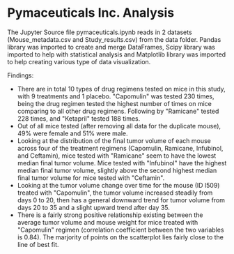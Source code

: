 # Pymaceuticals Inc. Analysis

The Jupyter Source file pymaceuticals.ipynb reads in 2 datasets (Mouse_metadata.csv and Study_results.csv) from the data folder. Pandas library was imported to create and merge DataFrames, Scipy library was imported to help with statistical analysis and Matplotlib library was imported to help creating various type of data visualization.

Findings:
- There are in total 10 types of drug regimens tested on mice in this study, with 9 treatments and 1 placebo. "Capomulin" was tested 230 times, being the drug regimen tested the highest number of times on mice comparing to all other drug regimens. Following by "Ramicane" tested 228 times, and "Ketapril" tested 188 times.
- Out of all mice tested (after removing all data for the duplicate mouse), 49% were female and 51% were male.
- Looking at the distribution of the final tumor volume of each mouse across four of the treatment regimens (Capomulin, Ramicane, Infubinol, and Ceftamin), mice tested with "Ramicane" seem to have the lowest median final tumor volume. Mice tested with "Infubinol" have the highest median final tumor volume, slightly above the second highest median final tumor volume for mice tested with "Ceftamin".
- Looking at the tumor volume change over time for the mouse (ID l509) treated with "Capomulin", the tumor volume increased steadily from days 0 to 20, then has a general downward trend for tumor volume from days 20 to 35 and a slight upward trend after day 35.
- There is a fairly strong positive relationship existing between the average tumor volume and mouse weight for mice treated with "Capomulin" regimen (correlation coefficient between the two variables is 0.84). The marjority of points on the scatterplot lies fairly close to the line of best fit.

